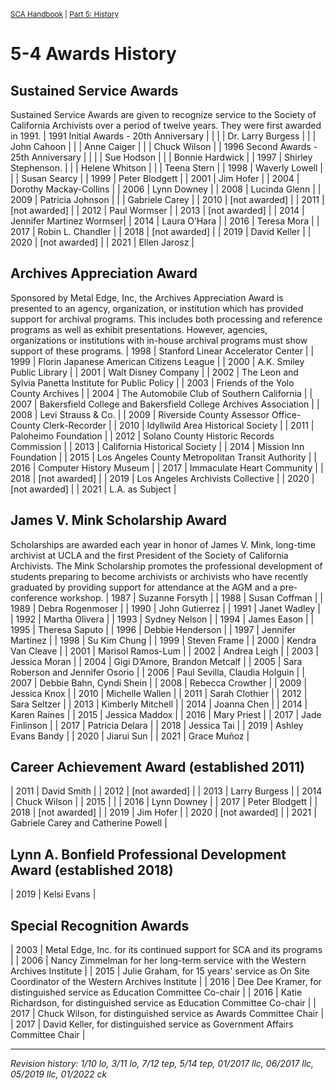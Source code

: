 <sup>[SCA Handbook](/sca-handbook/index.html) | [Part 5: History](../05_history/index.html)</sup> 

# 5-4 Awards History

## Sustained Service Awards
Sustained Service Awards are given to recognize service to the Society of California Archivists over a period of twelve years. They were first awarded in 1991.
| 1991 Initial Awards - 20th Anniversary |                          |
|                                        | Dr. Larry Burgess        |
|                                        | John Cahoon              |
|                                        | Anne Caiger              |
|                                        | Chuck Wilson             |
| 1996 Second Awards - 25th Anniversary  |                          |
|                                        | Sue Hodson               |
|                                        | Bonnie Hardwick          |
| 1997                                   | Shirley Stephenson.      |
|                                        | Helene Whitson           |
|                                        | Teena Stern              |
| 1998                                   | Waverly Lowell           |
|                                        | Susan Searcy             |
| 1999                                   | Peter Blodgett           |
| 2001                                   | Jim Hofer                |
| 2004                                   | Dorothy Mackay-Collins   |
| 2006                                   | Lynn Downey              |
| 2008                                   | Lucinda Glenn            |
| 2009                                   | Patricia Johnson         |
|                                        | Gabriele Carey           |
| 2010                                   | [not awarded]            |
| 2011                                   | [not awarded]            |
| 2012                                   | Paul Wormser             |
| 2013                                   | [not awarded]            |
| 2014                                   | Jennifer Martinez Wormser|
| 2014                                   | Laura O’Hara             |
| 2016                                   | Teresa Mora              |
| 2017                                   | Robin L. Chandler        |
| 2018                                   | [not awarded]            |
| 2019                                   | David Keller             |
| 2020                                   | [not awarded]            |
| 2021                                   | Ellen Jarosz             |

## Archives Appreciation Award
Sponsored by Metal Edge, Inc, the Archives Appreciation Award is presented to an agency, organization, or institution which has provided support for archival programs. This includes both processing and reference programs as well as exhibit presentations. However, agencies, organizations or institutions with in-house archival programs must show support of these programs.
| 1998 | Stanford Linear Accelerator Center                               |
| 1999 | Florin Japanese American Citizens League                         |
| 2000 | A.K. Smiley Public Library                                       |
| 2001 | Walt Disney Company                                              |
| 2002 | The Leon and Sylvia Panetta Institute for Public Policy          |
| 2003 | Friends of the Yolo County Archives                              |
| 2004 | The Automobile Club of Southern California                       |
| 2007 | Bakersfield College and Bakersfield College Archives Association |
| 2008 | Levi Strauss & Co.                                               |
| 2009 | Riverside County Assessor Office-County Clerk-Recorder           |
| 2010 | Idyllwild Area Historical Society                                |
| 2011 | Paloheimo Foundation                                             |
| 2012 | Solano County Historic Records Commission                        |
| 2013 | California Historical Society                                    |
| 2014 | Mission Inn Foundation                                           |
| 2015 | Los Angeles County Metropolitan Transit Authority                |
| 2016 | Computer History Museum                                          |
| 2017 | Immaculate Heart Community                                       |
| 2018 | [not awarded]                                                    |
| 2019 | Los Angeles Archivists Collective                                |
| 2020 | [not awarded]                                                    |
| 2021 | L.A. as Subject                                                  |

## James V. Mink Scholarship Award
Scholarships are awarded each year in honor of James V. Mink, long-time archivist at UCLA and the first President of the Society of California Archivists. The Mink Scholarship promotes the professional development of students preparing to become archivists or archivists who have recently graduated by providing support for attendance at the AGM and a pre-conference workshop.
| 1987 | Suzanne Forsyth                   |
| 1988 | Susan Coffman                     |
| 1989 | Debra Rogenmoser                  |
| 1990 | John Gutierrez                    |
| 1991 | Janet Wadley                      |
| 1992 | Martha Olivera                    |
| 1993 | Sydney Nelson                     |
| 1994 | James Eason                       |
| 1995 | Theresa Saputo                    |
| 1996 | Debbie Henderson                  |
| 1997 | Jennifer Martinez                 |
| 1998 | Su Kim Chung                      |
| 1999 | Steven Frame                      |
| 2000 | Kendra Van Cleave                 |
| 2001 | Marisol Ramos-Lum                 |
| 2002 | Andrea Leigh                      |
| 2003 | Jessica Moran                     |
| 2004 | Gigi D’Amore, Brandon Metcalf     |
| 2005 | Sara Roberson and Jennifer Osorio |
| 2006 | Paul Sevilla, Claudia Holguin     |
| 2007 | Debbie Bahn, Cyndi Shein          |
| 2008 | Rebecca Crowther                  |
| 2009 | Jessica Knox                      |
| 2010 | Michelle Wallen                   |
| 2011 | Sarah Clothier                    |
| 2012 | Sara Seltzer                      |
| 2013 | Kimberly Mitchell                 |
| 2014 | Joanna Chen                       |
| 2014 | Karen Raines                      |
| 2015 | Jessica Maddox                    |
| 2016 | Mary Priest                       |
| 2017 | Jade Finlinson                    |
| 2017 | Patricia Delara                   |
| 2018 | Jessica Tai                       | 
| 2019 | Ashley Evans Bandy                |
| 2020 | Jiarui Sun                        |
| 2021 | Grace Muñoz                       |

## Career Achievement Award (established 2011)
| 2011 | David Smith       |
| 2012 | [not awarded]     |
| 2013 | Larry Burgess     |
| 2014 | Chuck Wilson      |
| 2015 |                   |
| 2016 | Lynn Downey       |
| 2017 | Peter Blodgett    |
| 2018 | [not awarded]     |
| 2019 | Jim Hofer         |
| 2020 | [not awarded]     |
| 2021 | Gabriele Carey and Catherine Powell |

## Lynn A. Bonfield Professional Development Award (established 2018)
| 2019 | Kelsi Evans   |

## Special Recognition Awards
| 2003 | Metal Edge, Inc. for its continued support for SCA and its programs                          |
| 2006 | Nancy Zimmelman for her long-term service with the Western Archives Institute                |
| 2015 | Julie Graham, for 15 years' service as On Site Coordinator of the Western Archives Institute |
| 2016 | Dee Dee Kramer, for distinguished service as Education Committee Co-chair                    |
| 2016 | Katie Richardson, for distinguished service as Education Committee Co-chair                  |
| 2017 | Chuck Wilson, for distinguished service as Awards Committee Chair                            |
| 2017 | David Keller, for distinguished service as Government Affairs Committee Chair                |

***

_Revision history: 1/10 lo, 3/11 lo, 7/12 tep, 5/14 tep, 01/2017 llc, 06/2017 llc, 05/2019 llc, 01/2022 ck_
